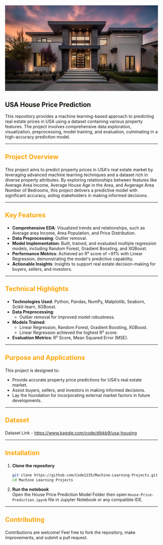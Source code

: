 ﻿
![alt text](house.jpg)

## <font color="orange;">USA House Price Prediction</font>

This repository provides a machine learning-based approach to predicting real estate prices in USA using a dataset containing various property features. The project involves comprehensive data exploration, visualization, preprocessing, model training, and evaluation, culminating in a high-accuracy prediction model.

---

##  <p style="color: orange;">**Project Overview**  </p>

This project aims to predict property prices in USA's real estate market by leveraging advanced machine learning techniques and a dataset rich in diverse property attributes. By exploring relationships between features like Average Area Income, Average House Age in the Area, and Avgerage Area Number of Bedrooms, this project delivers a predictive model with significant accuracy, aiding stakeholders in making informed decisions.  

---

##  <p style="color: orange;">**Key Features**</p>  

- **Comprehensive EDA**: Visualized trends and relationships, such as Average area Income, Area Population, and Price Distribution.  
- **Data Preprocessing**: Outlier removal.  
- **Model Implementation**: Built, trained, and evaluated multiple regression models, including Random Forest, Gradient Boosting, and XGBoost.  
- **Performance Metrics**: Achieved an R² score of ~91% with Linear Regression, demonstrating the model's predictive capability.  
- **Actionable Insights**: Insights to support real estate decision-making for buyers, sellers, and investors.  

---

##  <p style="color: orange;">**Technical Highlights**  </p>

- **Technologies Used**: Python, Pandas, NumPy, Matplotlib, Seaborn, Scikit-learn, XGBoost.  
- **Data Preprocessing**:  
  - Outlier removal for improved model robustness.  
- **Models Trained**:  
  - Linear Regression, Random Forest, Gradient Boosting, XGBoost.  
  - Linear Regression achieved the highest R² score.  
- **Evaluation Metrics**: R² Score, Mean Squared Error (MSE).  

---

##  <p style="color: orange;">**Purpose and Applications**  </p>

This project is designed to:  
- Provide accurate property price predictions for USA's real estate market.  
- Assist buyers, sellers, and investors in making informed decisions.  
- Lay the foundation for incorporating external market factors in future developments.  

---
## <p style="color: orange;"> **Dataset** </p>

Dataset Link - https://www.kaggle.com/code/dibkb9/usa-housing

---

##  <p style="color: orange;">**Installation**  </p>

1. **Clone the repository**  
   ```bash  
   git clone https://github.com/Code1235/Machine-Learning-Projects.git 
   cd Machine Learning Projects
   ```  

2. **Run the notebook**  
   Open the House Price Prediction Model Folder then open `House-Price-Prediction.ipynb` file in Jupyter Notebook or any compatible IDE.  

---

##  <p style="color: orange;">**Contributing**  </p>

Contributions are welcome! Feel free to fork the repository, make improvements, and submit a pull request.

